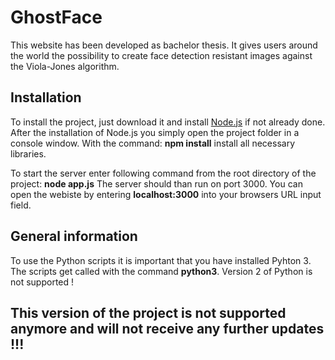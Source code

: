 # GhostFace

This website has been developed as bachelor thesis. It gives users around the world the possibility to create face detection resistant images against the Viola-Jones algorithm.

## Installation

To install the project, just download it and install <a href="https://nodejs.org/">Node.js</a> if not already done.
After the installation of Node.js you simply open the project folder in a console window.
With the command: <b>npm install</b> install all necessary libraries.

To start the server enter following command from the root directory of the project: <b>node app.js</b>
The server should than run on port 3000.
You can open the webiste by entering <b>localhost:3000</b> into your browsers URL input field.

## General information

To use the Python scripts it is important that you have installed Pyhton 3.
The scripts get called with the command <b>python3</b>.
Version 2 of Python is not supported !

## This version of the project is not supported anymore and will not receive any further updates !!!
